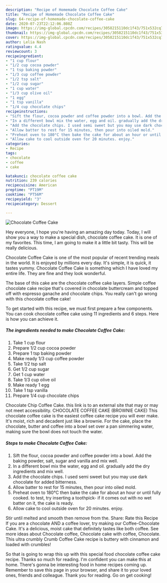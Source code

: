 ```yaml
---
description: "Recipe of Homemade Chocolate Coffee Cake"
title: "Recipe of Homemade Chocolate Coffee Cake"
slug: 64-recipe-of-homemade-chocolate-coffee-cake
date: 2020-07-23T22:12:06.808Z
image: https://img-global.cpcdn.com/recipes/3058215110dc1f43/751x532cq70/chocolate-coffee-cake-recipe-main-photo.jpg
thumbnail: https://img-global.cpcdn.com/recipes/3058215110dc1f43/751x532cq70/chocolate-coffee-cake-recipe-main-photo.jpg
cover: https://img-global.cpcdn.com/recipes/3058215110dc1f43/751x532cq70/chocolate-coffee-cake-recipe-main-photo.jpg
author: Lelia Nash
ratingvalue: 4.4
reviewcount: 3
recipeingredient:
- "1 cup flour"
- "1/2 cup cocoa powder"
- "1 tsp baking powder"
- "1/3 cup coffee powder"
- "1/2 tsp salt"
- "1/2 cup sugar"
- "1 cup water"
- "1/3 cup olive oil"
- "1 egg"
- "1 tsp vanilla"
- "1/4 cup chocolate chips"
recipeinstructions:
- "Sift the flour, cocoa powder and coffee powder into a bowl. Add the baking powder, salt, sugar and vanilla and mix well."
- "In a different bowl mix the water, egg and oil. gradually add the dry ingredients and mix well."
- "Add the chocolate chips. I used semi sweet but you may use dark chocolate for added bitterness."
- "Allow batter to rest for 15 minutes, then pour into oiled mold."
- "Preheat oven to 180°C then bake the cake for about an hour or until fully cooked. to test, try inserting a toothpick- if it comes out with no wet batter on it, the cake is ready."
- "Allow cake to cool outside oven for 20 minutes. enjoy."
categories:
- Recipe
tags:
- chocolate
- coffee
- cake

katakunci: chocolate coffee cake 
nutrition: 239 calories
recipecuisine: American
preptime: "PT19M"
cooktime: "PT56M"
recipeyield: "3"
recipecategory: Dessert

---
```



![Chocolate Coffee Cake](https://img-global.cpcdn.com/recipes/3058215110dc1f43/751x532cq70/chocolate-coffee-cake-recipe-main-photo.jpg)

Hey everyone, I hope you're having an amazing day today. Today, I will show you a way to make a special dish, chocolate coffee cake. It is one of my favorites. This time, I am going to make it a little bit tasty. This will be really delicious.

Chocolate Coffee Cake is one of the most popular of recent trending meals in the world. It is enjoyed by millions every day. It's simple, it is quick, it tastes yummy. Chocolate Coffee Cake is something which I have loved my entire life. They are fine and they look wonderful.

The base of this cake are the chocolate coffee cake layers. Simple coffee chocolate cake recipe that&#39;s covered in chocolate buttercream and topped off with espresso ganache and chocolate chips. You really can&#39;t go wrong with this chocolate coffee cake!


To get started with this recipe, we must first prepare a few components. You can cook chocolate coffee cake using 11 ingredients and 6 steps. Here is how you can achieve it.

<!--inarticleads1-->

##### The ingredients needed to make Chocolate Coffee Cake:

1. Take 1 cup flour
1. Prepare 1/2 cup cocoa powder
1. Prepare 1 tsp baking powder
1. Make ready 1/3 cup coffee powder
1. Take 1/2 tsp salt
1. Get 1/2 cup sugar
1. Get 1 cup water
1. Take 1/3 cup olive oil
1. Make ready 1 egg
1. Take 1 tsp vanilla
1. Prepare 1/4 cup chocolate chips


Chocolate Chip Coffee Cake. this link is to an external site that may or may not meet accessibility. CHOCOLATE COFFEE CAKE (BROWNIE CAKE) This chocolate coffee cake is the easiest coffee cake recipe you will ever make. It&#39;s moist, rich and decadent just like a brownie. For the cake, place the chocolate, butter and coffee into a bowl set over a pan simmering water, making sure the bowl does not touch the water. 

<!--inarticleads2-->

##### Steps to make Chocolate Coffee Cake:

1. Sift the flour, cocoa powder and coffee powder into a bowl. Add the baking powder, salt, sugar and vanilla and mix well.
1. In a different bowl mix the water, egg and oil. gradually add the dry ingredients and mix well.
1. Add the chocolate chips. I used semi sweet but you may use dark chocolate for added bitterness.
1. Allow batter to rest for 15 minutes, then pour into oiled mold.
1. Preheat oven to 180°C then bake the cake for about an hour or until fully cooked. to test, try inserting a toothpick- if it comes out with no wet batter on it, the cake is ready.
1. Allow cake to cool outside oven for 20 minutes. enjoy.


Stir until melted and smooth then remove from the. Share: Rate this Recipe If you are a chocolate AND a coffee lover, try making our Coffee-Chocolate Cake. It&#39;s a delicious, moist cake that definitely tastes like both coffee. See more ideas about Chocolate coffee, Chocolate cake with coffee, Chocolate. This ultra crumbly Crumb Coffee Cake recipe is buttery with cinnamon and loaded with crumbles! 

So that is going to wrap this up with this special food chocolate coffee cake recipe. Thanks so much for reading. I'm confident you can make this at home. There's gonna be interesting food in home recipes coming up. Remember to save this page in your browser, and share it to your loved ones, friends and colleague. Thank you for reading. Go on get cooking!

